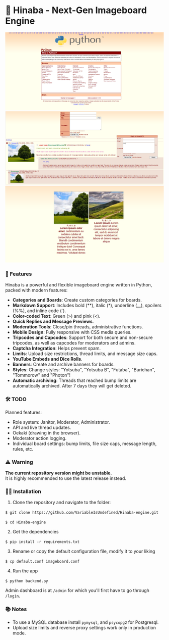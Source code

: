 # 🌸 Hinaba - Next-Gen Imageboard Engine 
![Screenshot](home.png)  
![Screenshot](image.png)  
![Screenshot](catalog.png)  

### 🚀 Features  
Hinaba is a powerful and flexible imageboard engine written in Python, packed with modern features:  

- **Categories and Boards**: Create custom categories for boards.  
- **Markdown Support**: Includes bold (**), italic (*), underline (__), spoilers (%%), and inline code (`).  
- **Color-coded Text**: Green (>) and pink (<).  
- **Quick Replies and Message Previews**.  
- **Moderation Tools**: Close/pin threads, administrative functions.  
- **Mobile Design**: Fully responsive with CSS media queries.  
- **Tripcodes and Capcodes**: Support for both secure and non-secure tripcodes, as well as capcodes for moderators and admins.  
- **Captcha Integration**: Helps prevent spam.  
- **Limits**: Upload size restrictions, thread limits, and message size caps.  
- **YouTube Embeds and Dice Rolls**.
- **Banners**: Create and archive banners for boards.
- **Styles**: Change styles: "Yotsuba", "Yotsuba B", "Futaba", "Burichan", "Tommorow" and "Photon"!
- **Automatic archiving**: Threads that reached bump limits are automatically archived. After 7 days they will get deleted.
### 🛠️ TODO  
Planned features:  

- Role system: Janitor, Moderator, Administrator.  
- API and live thread updates.  
- Oekaki (drawing in the browser).  
- Moderator action logging.  
- Individual board settings: bump limits, file size caps, message length, rules, etc.  

### ⚠️ Warning  
**The current repository version might be unstable.**  
It is highly recommended to use the latest release instead.  

### 🧑‍💻 Installation  

1. Clone the repository and navigate to the folder:  

`$ git clone https://github.com/VariableIsUndefined/Hinaba-engine.git`

`$ cd Hinaba-engine`

2. Get the dependencies

`$ pip install -r requirements.txt`

3. Rename or copy the default configuration file, modify it to your liking

`$ cp default.conf imageboard.conf`

4. Run the app

`$ python backend.py`

Admin dashboard is at `/admin` for which you'll first have to go through `/login`.

### 📚 Notes
- To use a MySQL database install ```pymysql```, and ```psycopg2``` for Postgresql.
- Upload size limits and reverse proxy settings work only in production mode.
